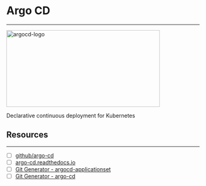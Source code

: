 # Argo CD
---

<img src="https://cncf-branding.netlify.app/img/projects/argo/horizontal/color/argo-horizontal-color.png" alt="argocd-logo" width="400" height="200" alt="helm-logo" />

Declarative continuous deployment for Kubernetes

## Resources
---
- [ ] [github/argo-cd](https://github.com/argoproj/argo-cd)
- [ ] [argo-cd.readthedocs.io](https://argo-cd.readthedocs.io/en/stable/)
- [ ] [Git Generator - argocd-applicationset](https://argocd-applicationset.readthedocs.io/en/stable/Generators-Git/)
- [ ] [Git Generator - argo-cd](https://argo-cd.readthedocs.io/en/stable/operator-manual/applicationset/Generators-Git/)

